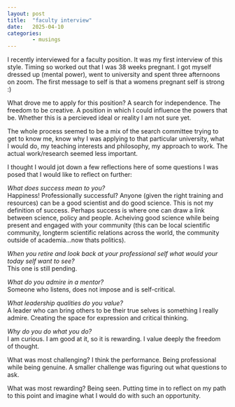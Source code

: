 ```yaml
---
layout: post
title:  "faculty interview"
date:   2025-04-10 
categories: 
        - musings
---
```


I recently interviewed for a faculty position. It was my first interview of this style. Timing so worked out that I was 38 weeks pregnant. I got myself dressed up (mental power), went to university and spent three afternoons on zoom. The first message to self is that a womens pregnant self is strong :) 

What drove me to apply for this position? A search for independence. The freedom to be creative. A position in which I could influence the powers that be. Whether this is a percieved ideal or reality I am not sure yet. 

The whole process seemed to be a mix of the search committee trying to get to know me, know why I was applying to that particular university, what I would do, my teaching interests and philosophy, my approach to work. The actual work/research seemed less important. 

I thought I would jot down a few reflections here of some questions I was posed that I would like to reflect on further:

*What does success mean to you?*   
Happiness! 
Professionally successful? Anyone (given the right training and resources) can be a good scientist and do good science. This is not my definition of success. Perhaps success is where one can draw a link between science, policy and people. Acheiving good science while being present and engaged with your community (this can be local scientific community, longterm scientific relations across the world, the community outside of academia...now thats politics).

*When you retire and look back at your professional self what would your today self want to see?*  
This one is still pending.   

*What do you admire in a mentor?*     
Someone who listens, does not impose and is self-critical. 

*What leadership qualities do you value?*   
A leader who can bring others to be their true selves is something I really admire. Creating the space for expression and critical thinking.  

*Why do you do what you do?*   
I am curious. I am good at it, so it is rewarding. I value deeply the freedom of thought.   

What was most challenging? I think the performance. Being professional while being genuine. A smaller challenge was figuring out what questions to ask. 

What was most rewarding? Being seen. Putting time in to reflect on my path to this point and imagine what I would do with such an opportunity.